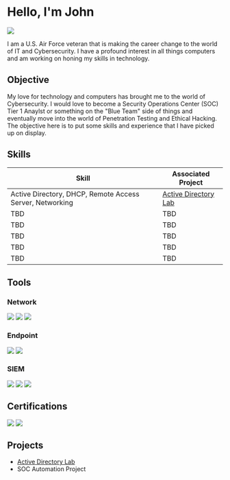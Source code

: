 # Hello, I'm John
<a href="https://linkedin.com/in/john-hibar"><img src="https://img.shields.io/badge/-LinkedIn-0072b1?&style=for-the-badge&logo=linkedin&logoColor=white" /></a>

I am a U.S. Air Force veteran that is making the career change to the world of IT and Cybersecurity. I have a profound interest in all things computers and am working on honing my skills in technology.

## Objective

My love for technology and computers has brought me to the world of Cybersecurity. I would love to become a Security Operations Center (SOC) Tier 1 Anaylst or something on the "Blue Team" side of things and eventually move into the world of Penetration Testing and Ethical Hacking. The objective here is to put some skills and experience that I have picked up on display.

## Skills
| Skill                                         | Associated Project         |
|-----------------------------------------------|----------------------------|
| Active Directory, DHCP, Remote Access Server, Networking   | <a href="https://github.com/JHibar/ActiveDirectory">Active Directory Lab</a>|
| TBD                                          | TBD|
| TBD                                          | TBD|
| TBD                                          | TBD|
| TBD                                          | TBD|
| TBD                                          | TBD|

## Tools
### Network
<div>
    <img src="https://img.shields.io/badge/-Wireshark-1679A7?&style=for-the-badge&logo=Wireshark&logoColor=white" />
    <img src="https://img.shields.io/badge/-Suricata-EF3B2D?&style=for-the-badge&logo=Suricata&logoColor=white" />
    <img src="https://img.shields.io/badge/-Zeek-777BB4?&style=for-the-badge&logo=Zeek&logoColor=white" />
</div>

### Endpoint
<div>
    <img src="https://img.shields.io/badge/-Microsoft_Defender_for_Endpoint-00A4EF?&style=for-the-badge&logo=Microsoft&logoColor=white" />
    <img src="https://img.shields.io/badge/-Velociraptor-4B275F?&style=for-the-badge&logo=Velociraptor&logoColor=white" />
</div>

### SIEM
<div>
    <img src="https://img.shields.io/badge/-Microsoft_Sentinel-0078D4?&style=for-the-badge&logo=Microsoft&logoColor=white" />
    <img src="https://img.shields.io/badge/-Splunk-000000?&style=for-the-badge&logo=Splunk&logoColor=white" />
    <img src="https://img.shields.io/badge/-Elastic-005571?&style=for-the-badge&logo=Elastic&logoColor=white" />
</div>

## Certifications

<img src="https://img.shields.io/badge/-Security%2B-FF0000?&style=for-the-badge&logo=CompTIA&logoColor=white" />
<img src="https://img.shields.io/badge/-Google%20Cybersecurity%20Professional-4285F4?&style=for-the-badge&logo=Google&logoColor=white" />

## Projects
- <a href="https://github.com/JHibar/ActiveDirectory">Active Directory Lab</a>
- SOC Automation Project
